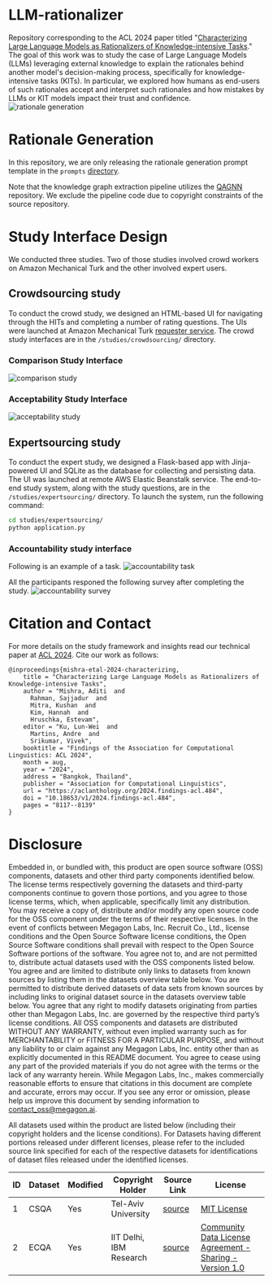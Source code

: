 # LLM-rationalizer
Repository corresponding to the ACL 2024 paper titled "[Characterizing Large Language Models as Rationalizers of Knowledge-intensive Tasks](https://aclanthology.org/2024.findings-acl.484/)." The goal of this work was to study the case of Large Language Models (LLMs) leveraging external knowledge to explain the rationales behind another model's decision-making process, specifically for knowledge-intensive tasks (KITs). In particular, we explored how humans as end-users of such rationales accept and interpret such rationales and how mistakes by LLMs or KIT models impact their trust and confidence.
![rationale generation](/images/rationale-design.png)

# Rationale Generation

In this repository, we are only releasing the rationale generation prompt template in the `prompts` [directory](/images/prompts/). 

Note that the knowledge graph extraction pipeline utilizes the [QAGNN](https://github.com/michiyasunaga/qagnn/tree/main/utils) repository. We exclude the pipeline code due to copyright constraints of the source repository.

# Study Interface Design

We conducted three studies. Two of those studies involved crowd workers on Amazon Mechanical Turk and the other involved expert users. 

## Crowdsourcing study 

To conduct the crowd study, we designed an HTML-based UI for navigating through the HITs and completing a number of rating questions. The UIs were launched at Amazon Mechanical Turk [requester service](https://requester.mturk.com/create/projects/new). The crowd study interfaces are in the `/studies/crowdsourcing/` directory.

### Comparison Study Interface

![comparison study](/images/interfaces/compare-task-feedback.png)


### Acceptability Study Interface

![acceptability study](/images//interfaces/acceptable-task-feedback.png)


## Expertsourcing study 
To conduct the expert study, we designed a Flask-based app with Jinja-powered UI and SQLite as the database for collecting and persisting data. The UI was launched at remote AWS Elastic Beanstalk service. The end-to-end study system, along with the study questions, are in the `/studies/expertsourcing/` directory. To launch the system, run the following command:

```bash
cd studies/expertsourcing/
python application.py
```

### Accountability study interface
Following is an example of a task.
![accountability task](/images/interfaces/accountability-task.png)

All the participants responed the following survey after completing the study.
![accountability survey](/images/interfaces/accountability-survey-questions.png)

# Citation and Contact
For more details on the study framework and insights read our technical paper at [ACL 2024](https://aclanthology.org/2024.findings-acl.484/). Cite our work as follows: 
```
@inproceedings{mishra-etal-2024-characterizing,
    title = "Characterizing Large Language Models as Rationalizers of Knowledge-intensive Tasks",
    author = "Mishra, Aditi  and
      Rahman, Sajjadur  and
      Mitra, Kushan  and
      Kim, Hannah  and
      Hruschka, Estevam",
    editor = "Ku, Lun-Wei  and
      Martins, Andre  and
      Srikumar, Vivek",
    booktitle = "Findings of the Association for Computational Linguistics: ACL 2024",
    month = aug,
    year = "2024",
    address = "Bangkok, Thailand",
    publisher = "Association for Computational Linguistics",
    url = "https://aclanthology.org/2024.findings-acl.484",
    doi = "10.18653/v1/2024.findings-acl.484",
    pages = "8117--8139"
}
```

# Disclosure

Embedded in, or bundled with, this product are open source software (OSS) components, datasets and other third party components identified below. The license terms respectively governing the datasets and third-party components continue to govern those portions, and you agree to those license terms, which, when applicable, specifically limit any distribution. You may receive a copy of, distribute and/or modify any open source code for the OSS component under the terms of their respective licenses. In the event of conflicts between Megagon Labs, Inc. Recruit Co., Ltd., license conditions and the Open Source Software license conditions, the Open Source Software conditions shall prevail with respect to the Open Source Software portions of the software. 
You agree not to, and are not permitted to, distribute actual datasets used with the OSS components listed below. You agree and are limited to distribute only links to datasets from known sources by listing them in the datasets overview table below. You are permitted to distribute derived datasets of data sets from known sources by including links to original dataset source in the datasets overview table below. You agree that any right to modify datasets originating from parties other than Megagon Labs, Inc. are governed by the respective third party’s license conditions. 
All OSS components and datasets are distributed WITHOUT ANY WARRANTY, without even implied warranty such as for MERCHANTABILITY or FITNESS FOR A PARTICULAR PURPOSE, and without any liability to or claim against any Megagon Labs, Inc. entity other than as explicitly documented in this README document. You agree to cease using any part of the provided materials if you do not agree with the terms or the lack of any warranty herein.
While Megagon Labs, Inc., makes commercially reasonable efforts to ensure that citations in this document are complete and accurate, errors may occur. If you see any error or omission, please help us improve this document by sending information to contact_oss@megagon.ai.

All datasets used within the product are listed below (including their copyright holders and the license conditions).
For Datasets having different portions released under different licenses, please refer to the included source link specified for each of the respective datasets for identifications of dataset files released under the identified licenses.

| ID | Dataset | Modified | Copyright Holder | Source Link | License | 
|------|-----------|------------|------------|-------------|-------|
| 1 | CSQA | Yes | Tel-Aviv University | [source](https://www.tau-nlp.org/commonsenseqa) | [MIT License](https://github.com/jonathanherzig/commonsenseqa/issues/5) |
| 2 | ECQA | Yes |  IIT Delhi, IBM Research | [source](https://github.com/dair-iitd/ECQA-Dataset) | [Community Data License Agreement - Sharing - Version 1.0](https://github.com/dair-iitd/ECQA-Dataset/blob/main/LICENSE.md#community-data-license-agreement---sharing---version-10)  |
